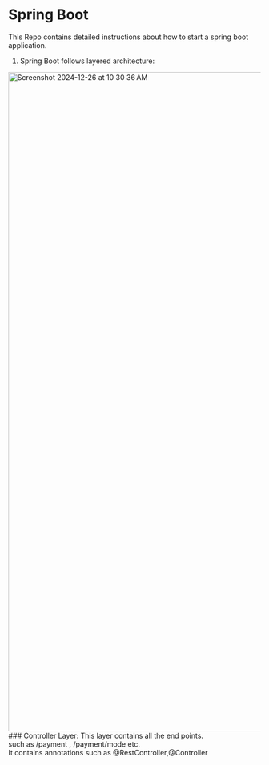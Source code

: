 # Spring Boot
This Repo contains detailed instructions about how to start a spring boot application.

1. Spring Boot follows layered architecture:
<img width="1318" alt="Screenshot 2024-12-26 at 10 30 36 AM" src="https://github.com/user-attachments/assets/1f0173d6-924a-4c04-bf13-18fa04663302" />
### Controller Layer:
This layer contains all the end points.</br>
such as /payment , /payment/mode etc. </br>
It contains annotations such as @RestController,@Controller</br>